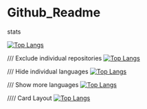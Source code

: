 # Github_Readme
stats


[![Top Langs](https://github-readme-stats.vercel.app/api/top-langs/?username=Omars32)](https://github.com/anuraghazra/github-readme-stats)

/// Exclude individual repositories
[![Top Langs](https://github-readme-stats.vercel.app/api/top-langs/?username=Omars32&exclude_repo=Github_Readme,anuraghazra.github.io)](https://github.com/anuraghazra/github-readme-stats)

/// Hide individual languages
[![Top Langs](https://github-readme-stats.vercel.app/api/top-langs/?username=Omars32&hide=javascript)](https://github.com/anuraghazra/github-readme-stats)

/// Show more languages
[![Top Langs](https://github-readme-stats.vercel.app/api/top-langs/?username=Omars32&langs_count=3)](https://github.com/anuraghazra/github-readme-stats)

//// Card Layout
[![Top Langs](https://github-readme-stats.vercel.app/api/top-langs/?username=Omars32&layout=dark)](https://github.com/anuraghazra/github-readme-stats)
